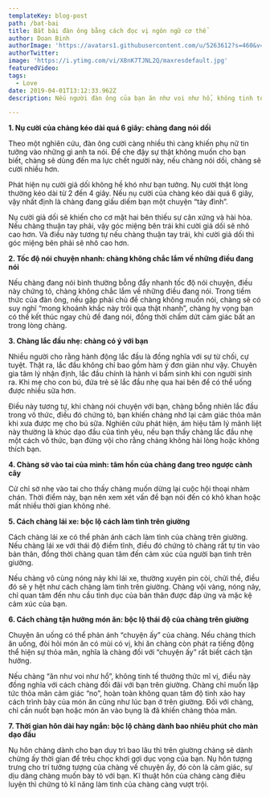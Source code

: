 ```yaml
---
templateKey: blog-post
path: /bat-bai
title: Bắt bài đàn ông bằng cách đọc vị ngôn ngữ cơ thể
author: Doan Binh
authorImage: 'https://avatars1.githubusercontent.com/u/5263612?s=460&v=4'
authorTwitter: 
image: 'https://i.ytimg.com/vi/X8nK7TJNL2Q/maxresdefault.jpg'
featuredVideo: 
tags:
  - Love
date: 2019-04-01T13:12:33.962Z
description: Nếu người đàn ông của bạn ăn như voi như hổ, không tinh tế thưởng thức mĩ vị, vậy có nghĩa là khi ở trên giường chàng cũng…

---
```


**1. Nụ cười của chàng kéo dài quá 6 giây: chàng đang nói dối**

Theo một nghiên cứu, đàn ông cười càng nhiều thì càng khiến phụ nữ tin tưởng vào những gì anh ta nói. Để che đậy sự thật không muốn cho bạn biết, chàng sẽ dùng đến ma lực chết người này, nếu chàng nói dối, chàng sẽ cười nhiều hơn.

Phát hiện nụ cười giả dối không hề khó như bạn tưởng. Nụ cười thật lòng thường kéo dài từ 2 đến 4 giây. Nếu nụ cười của chàng kéo dài quá 6 giây, vậy nhất định là chàng đang giấu diếm bạn một chuyện “tày đình”.

Nụ cười giả dối sẽ khiến cho cơ mặt hai bên thiếu sự cân xứng và hài hòa. Nếu chàng thuận tay phải, vậy góc miệng bên trái khi cười giả dối sẽ nhô cao hơn. Và điều này tương tự nếu chàng thuận tay trái, khi cười giả dối thì góc miệng bên phải sẽ nhô cao hơn.

**2. Tốc độ nói chuyện nhanh: chàng không chắc lắm về những điều đang nói**

Nếu chàng đang nói bình thường bỗng đẩy nhanh tốc độ nói chuyện, điều này chứng tỏ, chàng không chắc lắm về những điều đang nói. Trong tiềm thức của đàn ông, nếu gặp phải chủ đề chàng không muốn nói, chàng sẽ có suy nghĩ “mong khoảnh khắc này trôi qua thật nhanh”, chàng hy vọng bạn có thể kết thúc ngay chủ đề đang nói, đồng thời chấm dứt cảm giác bất an trong lòng chàng.

**3. Chàng lắc đầu nhẹ: chàng có ý với bạn**

Nhiều người cho rằng hành động lắc đầu là đồng nghĩa với sự từ chối, cự tuyệt. Thật ra, lắc đầu không chỉ bao gồm hàm ý đơn giản như vậy. Chuyên gia tâm lý nhận định, lắc đầu chính là hành vi bẩm sinh khi con người sinh ra. Khi mẹ cho con bú, đứa trẻ sẽ lắc đầu nhẹ qua hai bên để có thể uống được nhiều sữa hơn.

Điều này tương tự, khi chàng nói chuyện với bạn, chàng bỗng nhiên lắc đầu trong vô thức, điều đó chứng tỏ, bạn khiến chàng nhớ lại cảm giác thỏa mãn khi xưa được mẹ cho bú sữa. Nghiên cứu phát hiện, ám hiệu tâm lý mãnh liệt này thường là khúc dạo đầu của tình yêu, nếu bạn thấy chàng lắc đầu nhẹ một cách vô thức, bạn đừng vội cho rằng chàng không hài lòng hoặc không thích bạn.

**4. Chàng sờ vào tai của mình: tâm hồn của chàng đang treo ngược cành cây**

Cử chỉ sờ nhẹ vào tai cho thấy chàng muốn dừng lại cuộc hội thoại nhàm chán. Thời điểm này, bạn nên xem xét vấn đề bạn nói đến có khô khan hoặc mất nhiều thời gian không nhé.

**5. Cách chàng lái xe: bộc lộ cách làm tình trên giường**

Cách chàng lái xe có thể phản ánh cách làm tình của chàng trên giường. Nếu chàng lái xe với thái độ điềm tĩnh, điều đó chứng tỏ chàng rất tự tin vào bản thân, đồng thời chàng quan tâm đến cảm xúc của người bạn tình trên giường.

Nếu chàng vô cùng nóng nảy khi lái xe, thường xuyên pin còi, chửi thề, điều đó sẽ y hệt như cách chàng làm tình trên giường. Chàng vội vàng, nóng nảy, chỉ quan tâm đến nhu cầu tình dục của bản thân được đáp ứng và mặc kệ cảm xúc của bạn.

**6. Cách chàng tận hưởng món ăn: bộc lộ thái độ của chàng trên giường**

Chuyện ăn uống có thể phản ánh “chuyện ấy” của chàng. Nếu chàng thích ăn uống, đòi hỏi món ăn có mùi có vị, khi ăn chàng còn phát ra tiếng động thể hiện sự thỏa mãn, nghĩa là chàng đối với “chuyện ấy” rất biết cách tận hưởng.

Nếu chàng “ăn như voi như hổ”, không tinh tế thưởng thức mĩ vị, điều này đồng nghĩa với cách chàng đối đãi với bạn trên giường. Chàng chỉ muốn lập tức thỏa mãn cảm giác “no”, hoàn toàn không quan tâm độ tinh xảo hay cách trình bày của món ăn cũng như lúc bạn ở trên giường. Đối với chàng, chỉ cần nuốt bạn hoặc món ăn vào bụng là đã khiến chàng thỏa mãn.

**7. Thời gian hôn dài hay ngắn: bộc lộ chàng dành bao nhiêu phút cho màn dạo đầu**

Nụ hôn chàng dành cho bạn duy trì bao lâu thì trên giường chàng sẽ dành chừng ấy thời gian để trêu chọc khơi gợi dục vọng của bạn. Nụ hôn tượng trưng cho trí tưởng tượng của chàng về chuyện ấy, đó còn là cảm giác, sự dịu dàng chàng muốn bày tỏ với bạn. Kĩ thuật hôn của chàng càng điêu luyện thì chứng tỏ kĩ năng làm tình của chàng càng vượt trội.